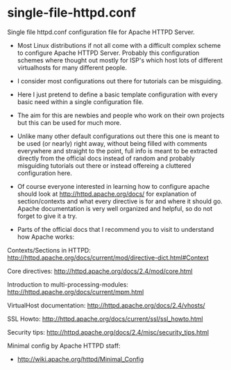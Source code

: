 # single-file-httpd.conf
Single file httpd.conf configuration file for Apache HTTPD Server.

* Most Linux distributions if not all come with a difficult complex scheme to configure Apache HTTPD Server.
Probably this configuration schemes where thought out mostly for ISP's which host lots of different virtualhosts for many different people.

* I consider most configurations out there for tutorials can be misguiding.

* Here I just pretend to define a basic template configuration with every basic need within a single configuration file.

* The aim for this are newbies and people who work on their own projects but this can be used for much more.

* Unlike many other default configurations out there this one is meant to be used (or nearly) right away, without being filled with comments everywhere and straight to the point, full info is meant to be extracted directly from the official docs instead of random and probably misguiding tutorials out there or instead offereing a cluttered configuration here.

* Of course everyone interested in learning how to configure apache should look at http://httpd.apache.org/docs/ for explanation of section/contexts and what every directive is for and where it should go. Apache documentation is very well organized and helpful, so do not forget to give it a try.

* Parts of the official docs that I recommend you to visit to understand how Apache works:

Contexts/Sections in HTTPD:
http://httpd.apache.org/docs/current/mod/directive-dict.html#Context

Core directives:
http://httpd.apache.org/docs/2.4/mod/core.html

Introduction to multi-processing-modules:
http://httpd.apache.org/docs/current/mpm.html

VirtualHost documentation:
http://httpd.apache.org/docs/2.4/vhosts/

SSL Howto:
http://httpd.apache.org/docs/current/ssl/ssl_howto.html

Security tips:
http://httpd.apache.org/docs/2.4/misc/security_tips.html

Minimal config by Apache HTTPD staff:
* http://wiki.apache.org/httpd/Minimal_Config
